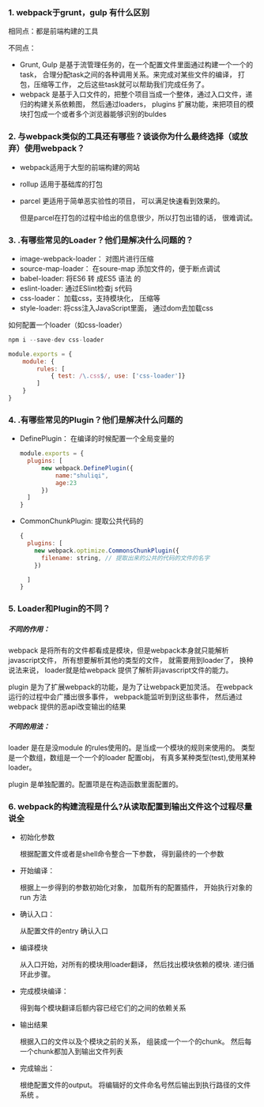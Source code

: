 ### 1. webpack于grunt，gulp 有什么区别

相同点：都是前端构建的工具

不同点：

* Grunt, Gulp  是基于流管理任务的，在一个配置文件里面通过构建一个一个的task， 合理分配task之间的各种调用关系。来完成对某些文件的编译， 打包，压缩等工作， 之后这些task就可以帮助我们完成任务了。
* webpack 是基于入口文件的，把整个项目当成一个整体，通过入口文件，递归的构建关系依赖图， 然后通过loaders， plugins 扩展功能，来把项目的模块打包成一个或者多个浏览器能够识别的buldes

### 2. 与webpack类似的工具还有哪些？谈谈你为什么最终选择（或放弃）使用webpack？

* webpack适用于大型的前端构建的网站

* rollup 适用于基础库的打包

* parcel 更适用于简单恶实验性的项目， 可以满足快速看到效果的。

  但是parcel在打包的过程中给出的信息很少，所以打包出错的话， 很难调试。

  

### 3. .有哪些常见的Loader？他们是解决什么问题的？

* image-webpack-loader： 对图片进行压缩
* source-map-loader： 在soure-map 添加文件的，便于断点调试
* babel-loader: 将ES6 转 成ES5 语法 的
* eslint-loader: 通过ESlint检查j s代码
* css-loader： 加载css，支持模块化， 压缩等
* style-loader: 将css注入JavaScript里面， 通过dom去加载css

如何配置一个loader（如css-loader）

```javascript
npm i --save-dev css-loader
```

```javascript
module.exports = {
	module: {
		rules: [
			{ test: /\.css$/, use: ['css-loader']}
		]
	}
}
```

### 4. .有哪些常见的Plugin？他们是解决什么问题的

* DefinePlugin： 在编译的时候配置一个全局变量的

  ```javascript
  module.exports = {
  	plugins: [
  		new webpack.DefinePlugin({
  			name:"shuliqi",
  			age:23
  		})
  	]
  }
  ```

* CommonChunkPlugin:  提取公共代码的

  ```javascript
  {
    plugins: [
      new webpack.optimize.CommonsChunkPlugin({
      	filename: string, // 提取出来的公共的代码的文件的名字
      })
  
    ]
  }
  ```

### 5. Loader和Plugin的不同？

##### 不同的作用：

webpack 是将所有的文件都看成是模块，但是webpack本身就只能解析javascript文件， 所有想要解析其他的类型的文件， 就需要用到loader了， 换种说法来说， loader就是给webpack 提供了解析非javascript文件的能力。

plugin 是为了扩展webpack的功能，是为了让webpack更加灵活。 在webpack运行的过程中会广播出很多事件， webpack能监听到到这些事件， 然后通过webpack 提供的恶api改变输出的结果

##### 不同的用法：

loader 是在是没module 的rules使用的。是当成一个模块的规则来使用的。 类型是一个数组，数组是一个一个的loader 配置obj， 有真多某种类型(test),使用某种loader。

plugin 是单独配置的。配置项是在构造函数里面配置的。



### 6. webpack的构建流程是什么?从读取配置到输出文件这个过程尽量说全

* 初始化参数

  根据配置文件或者是shell命令整合一下参数， 得到最终的一个参数

* 开始编译：

  根据上一步得到的参数初始化对象， 加载所有的配置插件， 开始执行对象的run 方法

* 确认入口：

  从配置文件的entry 确认入口

* 编译模块

  从入口开始，对所有的模块用loader翻译， 然后找出模块依赖的模块. 递归循环此步骤。

* 完成模块编译： 

  得到每个模块翻译后额内容已经它们的之间的依赖关系

* 输出结果

  根据入口的文件以及个模块之前的关系， 组装成一个一个的chunk。 然后每一个chunk都加入到输出文件列表

* 完成输出：

  根绝配置文件的output。 将编辑好的文件命名号然后输出到执行路径的文件系统  。   

